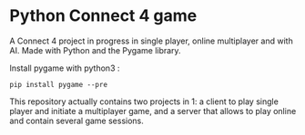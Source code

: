 <h1> Python Connect 4 game </h1>

A Connect 4 project in progress in single player, online multiplayer and with AI. Made with Python and the Pygame library.

Install pygame with python3 : 
```
pip install pygame --pre
```

This repository actually contains two projects in 1: a client to play single player and initiate a multiplayer game, and a server that allows to play online and contain several game sessions.